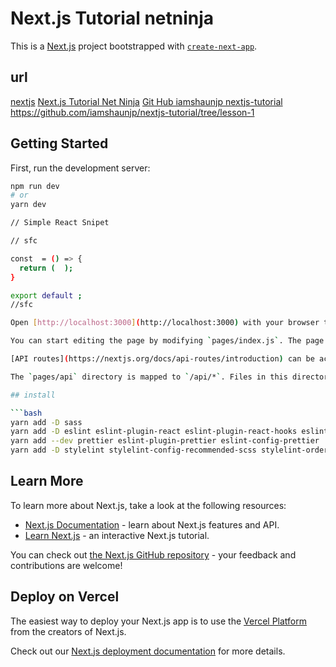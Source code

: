 # Next.js Tutorial netninja

This is a [Next.js](https://nextjs.org/) project bootstrapped with [`create-next-app`](https://github.com/vercel/next.js/tree/canary/packages/create-next-app).

## url

[nextjs](https://nextjs.org/)
[Next.js Tutorial Net Ninja](https://www.youtube.com/watch?v=A63UxsQsEbUlist=PL4cUxeGkcC9g9gP2onazU5-2M-AzA8eBw)
[Git Hub iamshaunjp nextjs-tutorial ]()https://github.com/iamshaunjp/nextjs-tutorial/tree/lesson-1

## Getting Started

First, run the development server:

```bash
npm run dev
# or
yarn dev
```

````bash
// Simple React Snipet

// sfc

const  = () => {
  return (  );
}

export default ;
//sfc

Open [http://localhost:3000](http://localhost:3000) with your browser to see the result.

You can start editing the page by modifying `pages/index.js`. The page auto-updates as you edit the file.

[API routes](https://nextjs.org/docs/api-routes/introduction) can be accessed on [http://localhost:3000/api/hello](http://localhost:3000/api/hello). This endpoint can be edited in `pages/api/hello.js`.

The `pages/api` directory is mapped to `/api/*`. Files in this directory are treated as [API routes](https://nextjs.org/docs/api-routes/introduction) instead of React pages.

## install

```bash
yarn add -D sass
yarn add -D eslint eslint-plugin-react eslint-plugin-react-hooks eslint-plugin-jsx-a11y
yarn add --dev prettier eslint-plugin-prettier eslint-config-prettier
yarn add -D stylelint stylelint-config-recommended-scss stylelint-order stylelint-scss
````

## Learn More

To learn more about Next.js, take a look at the following resources:

- [Next.js Documentation](https://nextjs.org/docs) - learn about Next.js features and API.
- [Learn Next.js](https://nextjs.org/learn) - an interactive Next.js tutorial.

You can check out [the Next.js GitHub repository](https://github.com/vercel/next.js/) - your feedback and contributions are welcome!

## Deploy on Vercel

The easiest way to deploy your Next.js app is to use the [Vercel Platform](https://vercel.com/new?utm_medium=default-template&filter=next.js&utm_source=create-next-app&utm_campaign=create-next-app-readme) from the creators of Next.js.

Check out our [Next.js deployment documentation](https://nextjs.org/docs/deployment) for more details.

```

```
